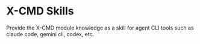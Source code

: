 # X-CMD Skills

Provide the X-CMD module knowledge as a skill for agent CLI tools such as claude code, gemini cli, codex, etc.
